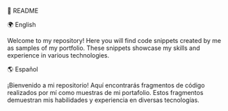 📌 README

🌍 English

Welcome to my repository! Here you will find code snippets created by me as samples of my portfolio. These snippets showcase my skills and experience in various technologies.

🌎 Español

¡Bienvenido a mi repositorio! Aquí encontrarás fragmentos de código realizados por mí como muestras de mi portafolio. Estos fragmentos demuestran mis habilidades y experiencia en diversas tecnologías.
